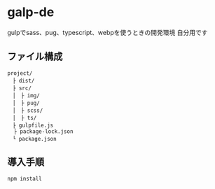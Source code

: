 # galp-de
gulpでsass、pug、typescript、webpを使うときの開発環境
自分用です

## ファイル構成
```
project/  
　├ dist/  
　├ src/  
　│　├ img/  
　│　├ pug/  
　│　├ scss/  
　│　├ ts/  
　├ gulpfile.js  
  ├ package-lock.json  
　└ package.json
```

## 導入手順
```npm install```

